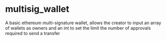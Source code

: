 # multisig_wallet
A basic ethereum multi-signature wallet, allows the creator to input an array of wallets as owners and an int to set the limit the number of approvals required to send a transfer
